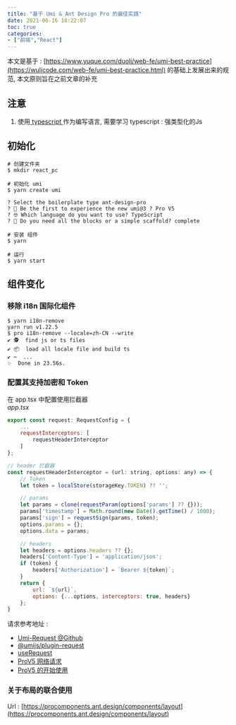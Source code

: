 ```yaml
---
title: "基于 Umi & Ant Design Pro 的最佳实践"
date: 2021-06-16 18:22:07
toc: true
categories:
- ["前端","React"]
---
```


本文是基于 : [https://www.yuque.com/duoli/web-fe/umi-best-practice](https://wulicode.com/web-fe/umi-best-practice.html) 的基础上发展出来的规范, 本文原则旨在之前文章的补充



## 注意

1. 使用[ typescript ](https://www.typescriptlang.org/)作为编写语言, 需要学习 typescript : 强类型化的Js

## 初始化

```shell
# 创建文件夹
$ mkdir react_pc

# 初始化 umi
$ yarn create umi

? Select the boilerplate type ant-design-pro
? 🧙 Be the first to experience the new umi@3 ? Pro V5
? 🤓 Which language do you want to use? TypeScript
? 🚀 Do you need all the blocks or a simple scaffold? complete

# 安装 组件
$ yarn

# 运行
$ yarn start 
```

## 组件变化

### 移除 i18n 国际化组件
```shell
$ yarn i18n-remove
yarn run v1.22.5
$ pro i18n-remove --locale=zh-CN --write
✔ 🕵️‍  find js or ts files
✔ 📦  load all locale file and build ts 
✔ ✂️  ...
✨  Done in 23.56s.
```

### 配置其支持加密和 Token
在 app.tsx 中配置使用拦截器<br />_app.tsx_
```javascript
export const request: RequestConfig = {
    ...
    requestInterceptors: [
        requestHeaderInterceptor
    ]
};

// header 拦截器
const requestHeaderInterceptor = (url: string, options: any) => {
    // Token
    let token = localStore(storageKey.TOKEN) ?? '';

    // params
    let params = clone(requestParam(options['params'] ?? {}));
    params['timestamp'] = Math.round(new Date().getTime() / 1000);
    params['sign'] = requestSign(params, token);
    options.params = {};
    options.data = params;

    // headers
    let headers = options.headers ?? {};
    headers['Content-Type'] = 'application/json';
    if (token) {
        headers['Authorization'] = `Bearer ${token}`;
    }
    return {
        url: `${url}`,
        options: {...options, interceptors: true, headers}
    };
}
```
请求参考地址 : 

- [Umi-Request @Github](https://github.com/umijs/umi-request/blob/master/README_zh-CN.md)
- [@umijs/plugin-request](https://umijs.org/zh-CN/plugins/plugin-request)
- [useRequest](https://hooks.umijs.org/zh-CN/hooks/async)
- [ProV5 网络请求](https://beta-pro.ant.design/docs/request-cn/)
- [ProV5 的开始使用](https://pro.ant.design/docs/getting-started-cn)

### 关于布局的联合使用
Url : [https://procomponents.ant.design/components/layout](https://procomponents.ant.design/components/layout)

